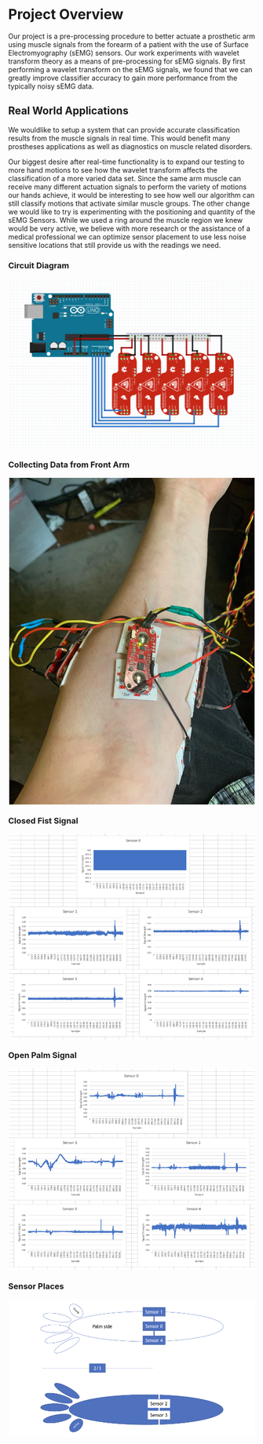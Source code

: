 # Project Overview
Our project is a pre-processing procedure to better actuate a prosthetic arm using muscle signals from the forearm of a patient with the use of Surface Electromyography (sEMG) sensors. Our work experiments with wavelet transform theory as a means of pre-processing for sEMG signals. By first performing a wavelet transform on the sEMG signals, we found that we can greatly improve classifier accuracy to gain more performance from the typically noisy sEMG data.


## Real World Applications

We wouldlike to setup a system that can provide accurate classification results from the muscle signals in real time. This would benefit many prostheses applications as well as diagnostics on muscle related disorders.

Our biggest desire after real-time functionality is to expand our testing to more hand motions to see how the wavelet transform affects the classification of a more varied data set. Since the same arm muscle can receive many different actuation signals to perform the variety of motions our hands achieve, it would be interesting to see how well our algorithm can still classify motions that activate similar muscle groups. The other change we would like to try is experimenting with the positioning and quantity of the sEMG Sensors. While we used a ring around the muscle region we knew would be very active, we believe with more research or the assistance of a medical professional we can optimize sensor placement to use less noise sensitive locations that still provide us with the readings we need.


### Circuit Diagram

<img src= "Circuit Diagram.png" width="500" style="display: block; margin: auto;" />

### Collecting Data from Front Arm

<img src= "Real Sensors.png" width="500" style="display: block; margin: auto;" />

### Closed Fist Signal

<img src= "raw closed fist.png" width="500" style="display: block; margin: auto;" />

### Open Palm Signal

<img src= "raw open palm.png" width="500" style="display: block; margin: auto;" />

### Sensor Places
<img src= "sensorPlace.001.jpeg" width="500" style="display: block; margin: auto;" />




